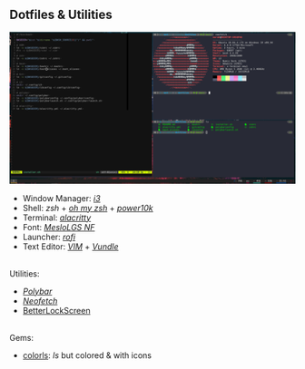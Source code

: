 Dotfiles & Utilities
--------------------

![Screenshot](https://raw.githubusercontent.com/CMarah/dotfiles/main/images/sample.PNG)


- Window Manager: [_i3_](https://i3wm.org/)
- Shell: _zsh_ + [_oh my zsh_](https://github.com/ohmyzsh/ohmyzsh) + [_power10k_](https://github.com/romkatv/powerlevel10k)
- Terminal: [_alacritty_](https://github.com/alacritty/alacritty)
- Font: [_MesloLGS NF_](https://github.com/romkatv/powerlevel10k-media/)
- Launcher: [_rofi_](https://github.com/davatorium/rofi)
- Text Editor: [_VIM_](https://www.vim.org/) + [_Vundle_](https://github.com/VundleVim/Vundle.vim)

\
Utilities:
- [_Polybar_](https://github.com/polybar/polybar)
- [_Neofetch_](https://github.com/dylanaraps/neofetch)
- [ BetterLockScreen ](https://github.com/CMarah/betterlockscreen)

\
Gems:
- [colorls](https://github.com/athityakumar/colorls#installation): _ls_ but colored & with icons
